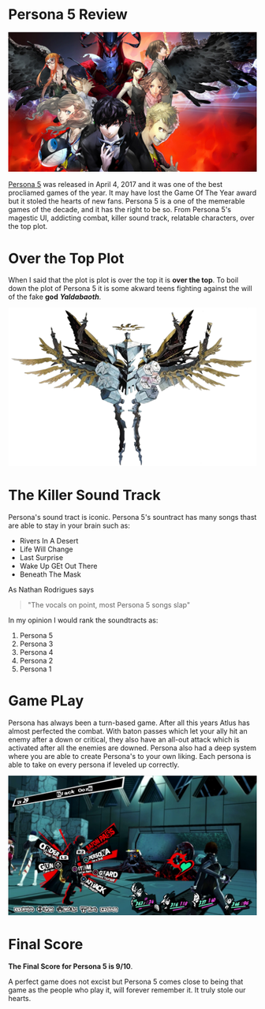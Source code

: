 # Persona 5 Review
 
![Persona 5](./p5.jpg)

[Persona 5](https://www.amazon.com/Persona-PlayStation-Hits-Standard-4/dp/B01GKHJP98?th=1) was released in April 4, 2017 and it was one of the best procliamed games of the year. It may have lost the Game Of The Year award but it stoled the hearts of new fans. Persona 5 is a one of the memerable games of the decade, and it has the right to be so. From Persona 5's magestic UI, addicting combat, killer sound track, relatable characters, over the top plot. 


# Over the Top Plot

When I said that the plot is plot is over the top it is **over the top**. To boil down the plot of Persona 5 it is some akward teens fighting against the will of the fake **god** **_Yaldabaoth_**.

![Yaldabaoth](p5y.png)



# The Killer Sound Track

Persona's sound tract is iconic. Persona 5's sountract has many songs thast are able to stay in your brain such as:

* Rivers In A Desert
* Life Will Change 
* Last Surprise
* Wake Up GEt Out There
* Beneath The Mask

As Nathan Rodrigues says

> "The vocals on point, most Persona 5 songs slap"

In my opinion I would rank the soundtracts as:

1. Persona 5
1. Persona 3
1. Persona 4
1. Persona 2
1. Persona 1

# Game PLay

Persona has always been a turn-based game. After all this years Atlus has almost perfected the combat. With baton passes which let your ally hit an enemy after a down or critical, they also have an all-out attack which is activated after all the enemies are downed. Persona also had a deep system where you are able to create Persona's to your own liking. Each persona is able to take on every persona if leveled up correctly. 


![Persona 5 Combat](p5fight.jpg)


# Final Score

**The Final Score for Persona 5 is 9/10**. 

A perfect game does not excist but Persona 5 comes close to being that game as the people who play it, will forever remember it. It truly stole our hearts.




